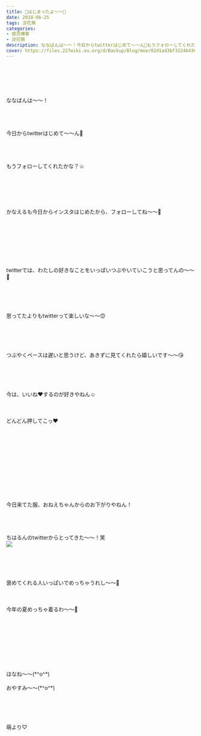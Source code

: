 ```yaml
---
title: 🌷はじまったよ〜〜🐥
date: 2018-06-25
tags: 涼花萌
categories: 
- 成员博客
- 涼花萌
description: ななばんは〜〜！今日からtwitterはじめて〜〜ん🤗もうフォローしてくれたかな？☺️かなえるも今日からインスタはじめたから、フォローしてね〜〜🌷...
cover: https://files.227wiki.eu.org/d/Backup/Blog/moe/02d1ad3bf3224b436e6214bf7c9f1.jpg 
---
```

<div class="blog_detail__main">
<br/>
<br/>
<br/>
<br/>
<br/>
ななばんは〜〜！<br/>
<br/>
<br/>
<br/>
<br/>
今日からtwitterはじめて〜〜ん🤗<br/>
<br/>
<br/>
<br/>
<br/>
もうフォローしてくれたかな？☺️<br/>
<br/>
<br/>
<br/>
<br/>
<br/>
<br/>
かなえるも今日からインスタはじめたから、フォローしてね〜〜🌷<br/>
<br/>
<br/>
<br/>
<br/>
<br/>
<br/>
<br/>
<br/>
twitterでは、わたしの好きなことをいっぱいつぶやいていこうと思ってんの〜〜💓<br/>
<br/>
<br/>
<br/>
<br/>
<br/>
思ってたよりもtwitterって楽しいな〜〜😊<br/>
<br/>
<br/>
<br/>
<br/>
<br/>
つぶやくペースは遅いと思うけど、あきずに見てくれたら嬉しいです〜〜😘<br/>
<br/>
<br/>
<br/>
<br/>
<br/>
今は、いいね❤️するのが好きやねん☺️<br/>
<br/>
<br/>
<br/>
どんどん押してこっ❤️<br/>
<br/>
<br/>
<br/>
<br/>
<br/>
<br/>
<br/>
<br/>
<br/>
<br/>
<br/>
<br/>
今日来てた服、おねえちゃんからのお下がりやねん！<br/>
<br/>
<br/>
<br/>
<br/>
ちはるんのtwitterからとってきた〜〜！笑<br/>
<img src="https://files.227wiki.eu.org/d/Backup/Blog/moe/02d1ad3bf3224b436e6214bf7c9f1.jpg"><br/>
<br/>
<br/>
<br/>
<br/>
<br/>
褒めてくれる人いっぱいでめっちゃうれし〜〜💓<br/>
<br/>
<br/>
<br/>
今年の夏めっちゃ着るわ〜〜🤗<br/>
<br/>
<br/>
<br/>
<br/>
<br/>
<br/>
<br/>
<br/>
<br/>
ほなね〜〜(*^o^*)<br/>
<br/>
おやすみ〜〜(*^o^*)<br/>
<br/>
<br/>
<br/>
<br/>
<br/>
萌より♡
<!--twitter-->

<!--//twitter-->
</img></div>